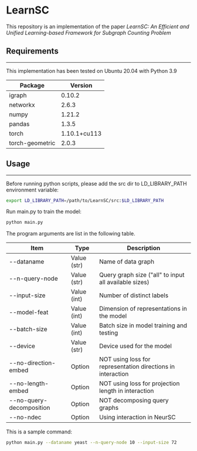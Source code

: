 # LearnSC
This repository is an implementation of the paper *LearnSC: An Efficient and Unified Learning-based Framework for Subgraph Counting Problem*

## Requirements
---

This implementation has been tested on Ubuntu 20.04 with Python 3.9

|Package|Version|
|---|---|
|igraph|0.10.2|
|networkx|2.6.3|
|numpy|1.21.2|
|pandas|1.3.5|
|torch|1.10.1+cu113|
|torch-geometric|2.0.3|
## Usage
---
Before running python scripts, please add the src dir to LD_LIBRARY_PATH environment variable:
```bash
export LD_LIBRARY_PATH=/path/to/LearnSC/src:$LD_LIBRARY_PATH
```

Run main.py to train the model:

```sh
python main.py
```

The program arguments are list in the following table.

|Item|Type|Description|
|---|---|---|
|--dataname|Value (str)|Name of data graph|
|--n-query-node|Value (str)|Query graph size ("all" to input all available sizes)|
|--input-size|Value (int)|Number of distinct labels|
|--model-feat|Value (int)|Dimension of representations in the model|
|--batch-size|Value (int)|Batch size in model training and testing|
|--device|Value (str)|Device used for the model|
|--no-direction-embed|Option|NOT using loss for representation directions in interaction|
|--no-length-embed|Option|NOT using loss for projection length in interaction|
|--no-query-decomposition|Option|NOT decomposing query graphs|
|--no-ndec|Option|Using interaction in NeurSC|

This is a sample command:
```sh
python main.py --dataname yeast --n-query-node 10 --input-size 72
```